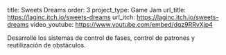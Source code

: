 title: Sweets Dreams
order: 3
project_type: Game Jam
url_title: https://laginc.itch.io/sweets-dreams
url_itch: https://laginc.itch.io/sweets-dreams
video_youtube: https://www.youtube.com/embed/dqz9RRvXjp4

Desarrollé los sistemas de control de fases, control de patrones y reutilización de obstáculos.
